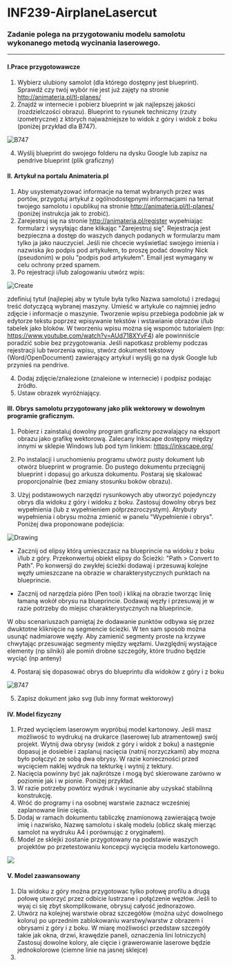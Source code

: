 # INF239-AirplaneLasercut

### Zadanie polega na przygotowaniu modelu samolotu wykonanego metodą wycinania laserowego.

---

#### I.Prace przygotowawcze
1. Wybierz ulubiony samolot (dla którego dostępny jest blueprint). Sprawdź czy twój wybór nie jest już zajęty na stronie http://animateria.pl/tl-planes/
2. Znajdź w internecie i pobierz blueprint w jak najlepszej jakości (rozdzielczości obrazu). Blueprint to rysunek techniczny (rzuty izometryczne) z których najważniejsze to widok z góry i widok z boku (poniżej przykład dla B747).

![B747](B747.png)
   
4. Wyślij blueprint do swojego folderu na dysku Google lub zapisz na pendrive blueprint (plik graficzny)

#### II. Artykuł na portalu Animateria.pl
1. Aby usystematyzować informacje na temat wybranych przez was portów, przygotuj artykuł z ogólnodostępnymi informacjami na temat twojego samolotu i opublikuj na stronie http://animateria.pl/tl-planes/ (poniżej instrukcja jak to zrobić).
2. Zarejestruj się na stronie http://animateria.pl/register wypełniając formularz i wysyłając dane klikając "Zarejestruj się". Rejestracja jest bezpieczna a dostęp do waszych danych podanych w formularzu mam tylko ja jako nauczyciel. Jeśli nie chcecie wyświetlać swojego imienia i nazwiska jko podpis pod artykułem, to proszę podać dowolny Nick (pseudonim) w polu "podpis pod artykułem". Email jest wymagany w celu ochrony przed spamem.
3. Po rejestracji i/lub zalogowaniu utwórz wpis:

![Create](https://github.com/Technikum-Lotnicze-ZDZ-Katowice/INF240-AirportVR/raw/main/UtworzWpis.jpg)

zdefiniuj tytuł (najlepiej aby w tytule była tylko Nazwa samolotu) i zredaguj treść dotyczącą wybranej maszyny. Umieść w artykule co najmniej jedno zdjęcie i informacje o maszynie. Tworzenie wpisu przebiega podobnie jak w edytorze tekstu poprzez wpisywanie tekstów i wstawianie obrazów i/lub tabelek jako bloków. W tworzeniu wpisu można się wspomóc tutorialem (np: https://www.youtube.com/watch?v=AUd718XYvF4) ale powinniście poradzić sobie bez przygotowania. Jeśli napotkasz problemy podczas rejestracji lub tworzenia wpisu, stwórz dokument tekstowy (Word/OpenDocument) zawierający artykuł i wyślij go na dysk Google lub przynieś na pendrive.

4. Dodaj zdjęcie/znalezione (znaleione w internecie) i podpisz podając źródło.
5. Ustaw obrazek wyróżniający.

#### III. Obrys samolotu przygotowany jako plik wektorowy w dowolnym programie graficznym.
1. Pobierz i zainstaluj dowolny program graficzny pozwalający na eksport obrazu jako grafikę wektorową. Zalecany Inkscape dostępny między innymi w sklepie Windows lub pod tym linkiem: https://inkscape.org/

2. Po instalacji i uruchomieniu programu utwórz pusty dokument lub otwórz blueprint w programie. Do pustego dokumentu przeciągnij blueprint i dopasuj go arkusza dokumentu. Postaraj się skalować proporcjonalnie (bez zmiany stosunku boków obrazu).

3. Użyj podstawowych narzędzi rysunkowych aby utworzyć pojedynczy obrys dla widoku z góry i widoku z boku. Zastosuj dowolny obrys bez wypełnienia (lub z wypełnieniem półprzezroczystym). Atrybuty wypełnienia i obrysu można zmienić w panelu "Wypełnienie i obrys". Poniżej dwa proponowane podejścia:

![Drawing](Drawing.jpg)

   - Zacznij od elipsy którą umieszczasz na blueprincie na widoku z boku i/lub z góry. Przekonwertuj obiekt elipsy do Ścieżki: "Path > Convert to Path". Po konwersji do zwykłej ścieżki dodawaj i przesuwaj kolejne węzły umieszczane na obrazie w charakterystycznych punktach na blueprincie.

   - Zacznij od narzędzia pióro (Pen tool) i klikaj na obrazie tworząc linię łamaną wokół obrysu na blueprincie. Dodawaj węzły i przesuwaj je w razie potrzeby do miejsc charakterystycznych na blueprincie.
  
W obu scenariuszach pamiętaj że dodawanie punktów odbywa się przez dwuktotne kliknięcie na segmencie ścieżki. W ten sam sposób można usunąć nadmiarowe węzły. Aby zamienić segmenty proste na krzywe chwytając przesuwając segmenty między węzłami. Uwzględnij wystające elementy (np silniki) ale pomiń drobne szczegóły, które trudno będzie wyciąć (np anteny)

4. Postaraj się dopasować obrys do blueprintu dla widoków z góry i z boku

![B747](B747.svg)

5. Zapisz dokument jako svg (lub inny format wektorowy)

#### IV. Model fizyczny
1. Przed wycięciem laserowym wypróbuj model kartonowy. Jeśli masz możliwość to wydrukuj na drukarce (laserowej lub atramentowej) swój projekt. Wytnij dwa obrysy (widok z góry i widok z boku) a następnie dopasuj je dosiebie i zaplanuj nacięcia (natnij norzyczkami) aby mozna było połączyć ze sobą dwa obrysy. W razie konieczności przed wycięciem naklej wydruk na tekturkę i wytnij z tektury.
2. Nacięcia powinny być jak najkrótsze i mogą być skierowane zarówno w poziomie jak i w pionie. Poniżej przykład. 
3. W razie potrzeby powtórz wydruk i wycinanie aby uzyskać stabilnną konstrukcję.
4. Wróć do programy i na osobnej warstwie zaznacz wcześniej zaplanowane linie cięcia.
5. Dodaj w ramach dokumentu tabliczkę znamionową zawierającą twoje imię i nazwisko, Nazwę samolotu i skalę modelu (oblicz skalę mierząc samolot na wydruku A4 i porównując z oryginałem).
6. Model ze sklejki zostanie przygotowany na podstawie waszych projektów po przetestowaniu koncepcji wycięcia modelu kartonowego.

![](Layers.jpg)

#### V. Model zaawansowany
1. Dla widoku z góry można przygotowac tylko połowę profilu a drugą połowę utworzyć przez odbicie lustrzane i połąćzenie węzłów. Jeśli to wyaj ci się zbyt skomplikowane, obrysuj całyość jednorazowo.
2. Utwórz na kolejnej warstwie obraz szczegółów (można użyć dowolnego koloru) po uprzednim zablokowaniu warstwy/warstw z obrazem i obrysami z góry i z boku. W miarę możliwości przedstaw szczegóły takie jak okna, drzwi, krawędzie paneli, oznaczenia lini lotniczych) Zastosuj dowolne kolory, ale cięcie i grawerowanie laserowe będzie jednokolorowe (ciemne linie na jasnej sklejce)
3. 
